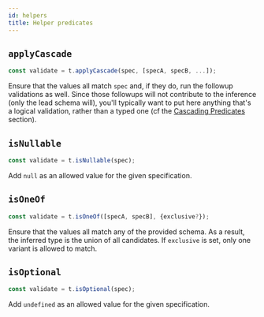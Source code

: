 ```yaml
---
id: helpers
title: Helper predicates
---
```


## `applyCascade`

```ts
const validate = t.applyCascade(spec, [specA, specB, ...]);
```

Ensure that the values all match `spec` and, if they do, run the followup validations as well. Since those followups will not contribute to the inference (only the lead schema will), you'll typically want to put here anything that's a logical validation, rather than a typed one (cf the [Cascading Predicates](#Cascading-predicate) section).

## `isNullable`

```ts
const validate = t.isNullable(spec);
```

Add `null` as an allowed value for the given specification.

## `isOneOf`

```ts
const validate = t.isOneOf([specA, specB], {exclusive?});
```

Ensure that the values all match any of the provided schema. As a result, the inferred type is the union of all candidates. If `exclusive` is set, only one variant is allowed to match.

## `isOptional`

```ts
const validate = t.isOptional(spec);
```

Add `undefined` as an allowed value for the given specification.
